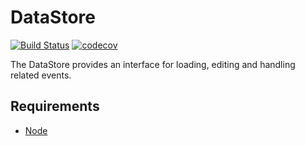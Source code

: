 # DataStore

[![Build Status](https://github.com/serenysoft/datastore/actions/workflows/ci.yml/badge.svg)](https://github.com/serenysoft/datastore/actions/workflows/ci.yml)
[![codecov](https://codecov.io/gh/serenysoft/datastore/graph/badge.svg?token=4H5IISMX2D)](https://codecov.io/gh/serenysoft/datastore)

The DataStore provides an interface for loading, editing and handling related events.

## Requirements

- [Node](https://nodejs.org/)

